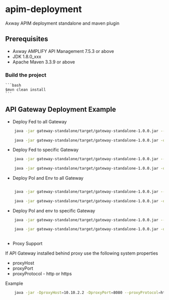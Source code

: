 # apim-deployment
Axway APIM deployment standalone and maven plugin

## Prerequisites

- Axway AMPLIFY API Management 7.5.3 or above
- JDK 1.8.0_xxx
- Apache Maven 3.3.9 or above 

### Build the project 

	```bash
	$mvn clean install
	```

## API Gateway Deployment Example

- Deploy Fed to all Gateway

```bash
	java -jar gateway-standalone/target/gateway-standalone-1.0.0.jar --operation=deploy --gatewayURL=https://localhost:8090 --username=admin --password=changeme --group=finance --fedFile=D:\\api\\finance.fed	--type=fed
	
	java -jar gateway-standalone/target/gateway-standalone-1.0.0.jar -o=deploy -s=https://localhost:8090 -u=admin -p=changeme --g=finance -f=D:\\api\\finance.fed -t=fed
```

- Deploy Fed to specific Gateway

```bash
	java -jar gateway-standalone/target/gateway-standalone-1.0.0.jar --operation=deploy --gatewayURL=https://localhost:8090 --username=admin --password=changeme --group=finance --instance=server1 --fedFile=D:\\api\\finance.fed	--type=fed
	
	java -jar gateway-standalone/target/gateway-standalone-1.0.0.jar -o=deploy -s=https://localhost:8090 -u=admin -p=changeme -g=finance -n=server1 -f=D:\\api\\finance.fed -t=fed

```

- Deploy Pol and Env to all Gateway

```bash

	java -jar gateway-standalone/target/gateway-standalone-1.0.0.jar --operation=deploy --gatewayURL=https://localhost:8090 --username=admin --password=changeme --group=finance --polFile=D:\\api\\finance.pol --envFile=D:\\api\\finance.env --type=polenv
	
	java -jar gateway-standalone/target/gateway-standalone-1.0.0.jar -o=deploy -s=https://localhost:8090 -u=admin -p=changeme -g=finance -pol=D:\\api\\finance.pol -e=D:\\api\\finance.env -t=polenv

```


- Deploy Pol and env to specific Gateway

```bash
	java -jar gateway-standalone/target/gateway-standalone-1.0.0.jar --operation=deploy --gatewayURL=https://localhost:8090 --username=admin --password=changeme --group=finance --instance=server1 --polFile=D:\\api\\finance.pol --envFile=D:\\api\\finance.env	--type=polenv
	
	java -jar gateway-standalone/target/gateway-standalone-1.0.0.jar -o=deploy -s=https://localhost:8090 -u=admin -p=changeme -g=finance -n=server1 -pol=D:\\api\\finance.pol -e=D:\\api\\finance.env -t=polenv
	
```

- Proxy Support 

If API Gateway installed behind proxy use the following system properties

- proxyHost
- proxyPort
- proxyProtocol - http or https

Example

```bash
	java -jar -DproxyHost=10.10.2.2 -DproxyPort=8080 --proxyProtocol=https gateway-standalone/target/gateway-standalone-1.0.0.jar -o=deploy -s=https://localhost:8090 -u=admin -p=changeme -g=finance -n=server1 -f=D:\\api\\finance.fed -t=fed

```
